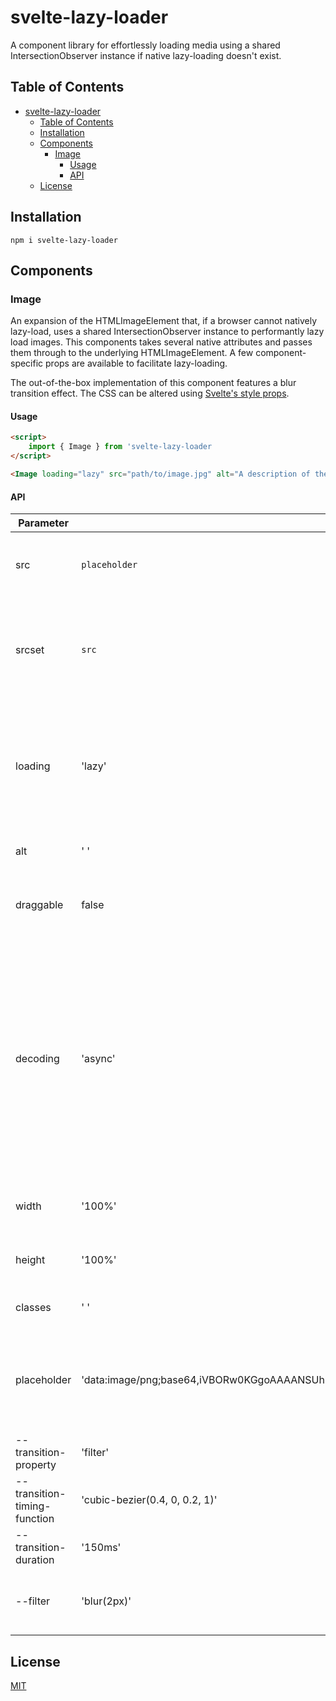 # svelte-lazy-loader

A component library for effortlessly loading media using a shared IntersectionObserver instance if native lazy-loading doesn't exist.

## Table of Contents
- [svelte-lazy-loader](#svelte-lazy-loader)
  - [Table of Contents](#table-of-contents)
  - [Installation](#installation)
  - [Components](#components)
    - [Image](#image)
      - [Usage](#usage)
      - [API](#api)
  - [License](#license)

## Installation

```shell
npm i svelte-lazy-loader
```

## Components

### Image

An expansion of the HTMLImageElement that, if a browser cannot natively lazy-load, uses a shared IntersectionObserver instance to performantly lazy load images. This components takes several native attributes and passes them through to the underlying HTMLImageElement. A few component-specific props are available to facilitate lazy-loading.

The out-of-the-box implementation of this component features a blur transition effect. The CSS can be altered using [Svelte's style props](https://svelte.dev/docs#template-syntax-component-directives---style-props).

#### Usage

```html
<script>
	import { Image } from 'svelte-lazy-loader
</script>

<Image loading="lazy" src="path/to/image.jpg" alt="A description of the image" />
```

#### API

| Parameter | Default | Description |
| -------- | ------- | ----------- |
| src | `placeholder` | [Defined as usual](https://developer.mozilla.org/en-US/docs/Web/API/HTMLImageElement/src). The path to the image. Defaults to the `{placeholder}` prop. |
| srcset | `src` | [Defined as usual](https://developer.mozilla.org/en-US/docs/Web/API/HTMLImageElement/srcset). If passed, defines which images should be presented. Defaults to the `src` prop, which defaults to the `placeholder` prop. |
| loading | 'lazy' | [Defined as usual](https://developer.mozilla.org/en-US/docs/Web/API/HTMLImageElement/loading). If `lazy`, lazy load image through native browser functionality if it exists or through IntersectionObserver if it doesn't. If `eager`, image is loaded immediately. |
| alt | ' ' | [Defined as usual](https://developer.mozilla.org/en-US/docs/Web/API/HTMLImageElement/alt). A description of the image. |
| draggable | false | [Defined as usual](https://developer.mozilla.org/en-US/docs/Web/HTML/Global_attributes/draggable). If `false`, the element can not be dragged. If `true`, the element can be dragged. |
| decoding | 'async' | [Defined as usual](https://developer.mozilla.org/en-US/docs/Web/API/HTMLImageElement/decoding). If `async`, decode the image asynchronously to reduce delay in presenting other content. If `sync`, decode the image synchronously for atomic presentation with other content. If `default`, default mode, which indicates no preference for the decoding mode. The browser decides what is best for the user. |
| width | '100%' | [Defined as usual](https://developer.mozilla.org/en-US/docs/Web/API/HTMLImageElement/width). An integer value indicating the width of the image. |
| height | '100%' | [Defined as usual](https://developer.mozilla.org/en-US/docs/Web/API/HTMLImageElement/height). An integer value indicating the height of the image. |
| classes | ' ' | Additional classes to be added to the `<img>` element. |
| placeholder | 'data:image/png;base64,iVBORw0KGgoAAAANSUhEUgAAAAEAAAABCAYAAAAfFcSJAAAADUlEQVR42mP8+fOvJAAI7AMKHxaZiQAAAABJRU5ErkJggg==' | If `loading='lazy'`, this value is the placeholder until the image is loaded. Accepts stings, including paths or base64 images such as the default. |
| --transition-property | 'filter' | The CSS property to transition on image load. |
| --transition-timing-function | 'cubic-bezier(0.4, 0, 0.2, 1)' | The timing function of the CSS transition on image load. |
| --transition-duration | '150ms' | The duration of the CSS transition on image load. |
| --filter | 'blur(2px)' | The filter to apply to the image when unloaded. Transitions out when image is loaded. |

## License

[MIT](https://github.com/sawyerclick/svelte-lazy-loader/blob/master/LICENSE)
